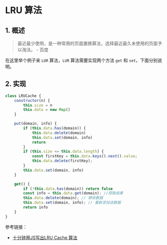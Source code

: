 # LRU 算法

## 1. 概述

> 最近最少使用，是一种常用的页面置换算法，选择最近最久未使用的页面予以淘汰。  - 百度

在这里举个例子来 `LUR` 算法，`LUR` 算法需要实现两个方法 `get` 和 `set`，下面分别说明。

## 2. 实现

```js
class LRUCache {
    constructor(n) {
        this.size = n
        this.data = new Map()
    }

    put(domain, info) {
        if (this.data.has(domain)) {
            this.data.delete(domain)
            this.data.set(domain, info)
            return
        }
        if (this.size <= this.data.length) {
            const firstKey = this.data.keys().next().value;
            this.data.delete(firstKey);
        }
        this.data.set(domain, info)
    }

    get() {
        if (!this.data.has(domain)) return false
        const info = this.data.get(domain); //获取结果
        this.data.delete(domain); // 移除数据
        this.data.set(domain, info); // 重新添加该数据
        return info
    }
}
```

参考链接：

- [十分钟用JS写出LRU Cache 算法](https://jishuin.proginn.com/p/763bfbd54255)
 
 <comment-comment/> 
 